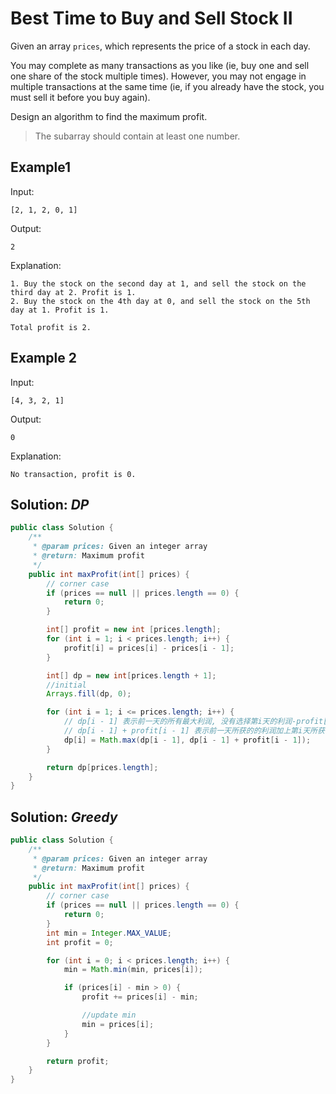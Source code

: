 # Best Time to Buy and Sell Stock II
Given an array `prices`, which represents the price of a stock in each day.

You may complete as many transactions as you like (ie, buy one and sell one share of the stock multiple times). However, you may not engage in multiple transactions at the same time (ie, if you already have the stock, you must sell it before you buy again).

Design an algorithm to find the maximum profit.

>The subarray should contain at least one number.

## Example1
Input:
```
[2, 1, 2, 0, 1]

```
Output:
```
2

```
Explanation:
```
1. Buy the stock on the second day at 1, and sell the stock on the third day at 2. Profit is 1.
2. Buy the stock on the 4th day at 0, and sell the stock on the 5th day at 1. Profit is 1.

Total profit is 2.

```

## Example 2
Input:
```
[4, 3, 2, 1]

```
Output:
```
0

```
Explanation:
```
No transaction, profit is 0.

```

## Solution: *DP*
```java
public class Solution {
    /**
     * @param prices: Given an integer array
     * @return: Maximum profit
     */
    public int maxProfit(int[] prices) {
        // corner case
        if (prices == null || prices.length == 0) {
            return 0;
        }

        int[] profit = new int [prices.length];
        for (int i = 1; i < prices.length; i++) {
            profit[i] = prices[i] - prices[i - 1];
        }

        int[] dp = new int[prices.length + 1];
        //initial
        Arrays.fill(dp, 0);

        for (int i = 1; i <= prices.length; i++) {
            // dp[i - 1] 表示前一天的所有最大利润, 没有选择第i天的利润-profit[i - 1]
            // dp[i - 1] + profit[i - 1] 表示前一天所获的的利润加上第i天所获得的第利润
            dp[i] = Math.max(dp[i - 1], dp[i - 1] + profit[i - 1]);
        }

        return dp[prices.length];
    }
}
```

## Solution: *Greedy*
```java
public class Solution {
    /**
     * @param prices: Given an integer array
     * @return: Maximum profit
     */
    public int maxProfit(int[] prices) {
        // corner case
        if (prices == null || prices.length == 0) {
            return 0;
        }
        int min = Integer.MAX_VALUE;
        int profit = 0;

        for (int i = 0; i < prices.length; i++) {
            min = Math.min(min, prices[i]);

            if (prices[i] - min > 0) {
                profit += prices[i] - min;

                //update min
                min = prices[i];
            }
        }

        return profit;
    }
}
```
